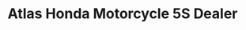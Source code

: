 ---
title: "Atlas Honda Motorcycle 5S Dealer"
url: /sheikhupura/atlas-honda-motorcycle-5s-dealer/
shop: Motorrad
---